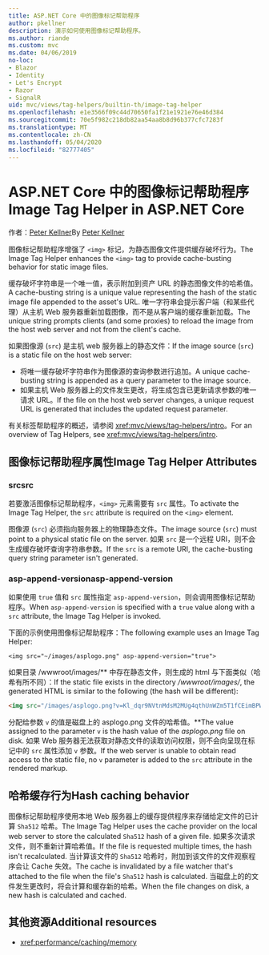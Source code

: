 ```yaml
---
title: ASP.NET Core 中的图像标记帮助程序
author: pkellner
description: 演示如何使用图像标记帮助程序。
ms.author: riande
ms.custom: mvc
ms.date: 04/06/2019
no-loc:
- Blazor
- Identity
- Let's Encrypt
- Razor
- SignalR
uid: mvc/views/tag-helpers/builtin-th/image-tag-helper
ms.openlocfilehash: e1e3566f09c44d70650fa1f21e1921e76e46d384
ms.sourcegitcommit: 70e5f982c218db82aa54aa8b8d96b377cfc7283f
ms.translationtype: MT
ms.contentlocale: zh-CN
ms.lasthandoff: 05/04/2020
ms.locfileid: "82777405"
---
```

# <a name="image-tag-helper-in-aspnet-core"></a><span data-ttu-id="30181-103">ASP.NET Core 中的图像标记帮助程序</span><span class="sxs-lookup"><span data-stu-id="30181-103">Image Tag Helper in ASP.NET Core</span></span>

<span data-ttu-id="30181-104">作者：[Peter Kellner](https://peterkellner.net)</span><span class="sxs-lookup"><span data-stu-id="30181-104">By [Peter Kellner](https://peterkellner.net)</span></span>

<span data-ttu-id="30181-105">图像标记帮助程序增强了 `<img>` 标记，为静态图像文件提供缓存破坏行为。</span><span class="sxs-lookup"><span data-stu-id="30181-105">The Image Tag Helper enhances the `<img>` tag to provide cache-busting behavior for static image files.</span></span>

<span data-ttu-id="30181-106">缓存破坏字符串是一个唯一值，表示附加到资产 URL 的静态图像文件的哈希值。</span><span class="sxs-lookup"><span data-stu-id="30181-106">A cache-busting string is a unique value representing the hash of the static image file appended to the asset's URL.</span></span> <span data-ttu-id="30181-107">唯一字符串会提示客户端（和某些代理）从主机 Web 服务器重新加载图像，而不是从客户端的缓存重新加载。</span><span class="sxs-lookup"><span data-stu-id="30181-107">The unique string prompts clients (and some proxies) to reload the image from the host web server and not from the client's cache.</span></span>

<span data-ttu-id="30181-108">如果图像源 (`src`) 是主机 web 服务器上的静态文件：</span><span class="sxs-lookup"><span data-stu-id="30181-108">If the image source (`src`) is a static file on the host web server:</span></span>

* <span data-ttu-id="30181-109">将唯一缓存破坏字符串作为图像源的查询参数进行追加。</span><span class="sxs-lookup"><span data-stu-id="30181-109">A unique cache-busting string is appended as a query parameter to the image source.</span></span>
* <span data-ttu-id="30181-110">如果主机 Web 服务器上的文件发生更改，将生成包含已更新请求参数的唯一请求 URL。</span><span class="sxs-lookup"><span data-stu-id="30181-110">If the file on the host web server changes, a unique request URL is generated that includes the updated request parameter.</span></span>

<span data-ttu-id="30181-111">有关标签帮助程序的概述，请参阅 <xref:mvc/views/tag-helpers/intro>。</span><span class="sxs-lookup"><span data-stu-id="30181-111">For an overview of Tag Helpers, see <xref:mvc/views/tag-helpers/intro>.</span></span>

## <a name="image-tag-helper-attributes"></a><span data-ttu-id="30181-112">图像标记帮助程序属性</span><span class="sxs-lookup"><span data-stu-id="30181-112">Image Tag Helper Attributes</span></span>

### <a name="src"></a><span data-ttu-id="30181-113">src</span><span class="sxs-lookup"><span data-stu-id="30181-113">src</span></span>

<span data-ttu-id="30181-114">若要激活图像标记帮助程序，`<img>` 元素需要有 `src` 属性。</span><span class="sxs-lookup"><span data-stu-id="30181-114">To activate the Image Tag Helper, the `src` attribute is required on the `<img>` element.</span></span>

<span data-ttu-id="30181-115">图像源 (`src`) 必须指向服务器上的物理静态文件。</span><span class="sxs-lookup"><span data-stu-id="30181-115">The image source (`src`) must point to a physical static file on the server.</span></span> <span data-ttu-id="30181-116">如果 `src` 是一个远程 URI，则不会生成缓存破坏查询字符串参数。</span><span class="sxs-lookup"><span data-stu-id="30181-116">If the `src` is a remote URI, the cache-busting query string parameter isn't generated.</span></span>

### <a name="asp-append-version"></a><span data-ttu-id="30181-117">asp-append-version</span><span class="sxs-lookup"><span data-stu-id="30181-117">asp-append-version</span></span>

<span data-ttu-id="30181-118">如果使用 `true` 值和 `src` 属性指定 `asp-append-version`，则会调用图像标记帮助程序。</span><span class="sxs-lookup"><span data-stu-id="30181-118">When `asp-append-version` is specified with a `true` value along with a `src` attribute, the Image Tag Helper is invoked.</span></span>

<span data-ttu-id="30181-119">下面的示例使用图像标记帮助程序：</span><span class="sxs-lookup"><span data-stu-id="30181-119">The following example uses an Image Tag Helper:</span></span>

```cshtml
<img src="~/images/asplogo.png" asp-append-version="true">
```

<span data-ttu-id="30181-120">如果目录 /wwwroot/images/\*\* 中存在静态文件，则生成的 html 与下面类似（哈希有所不同）：</span><span class="sxs-lookup"><span data-stu-id="30181-120">If the static file exists in the directory */wwwroot/images/*, the generated HTML is similar to the following (the hash will be different):</span></span>

```html
<img src="/images/asplogo.png?v=Kl_dqr9NVtnMdsM2MUg4qthUnWZm5T1fCEimBPWDNgM">
```

<span data-ttu-id="30181-121">分配给参数 `v` 的值是磁盘上的 asplogo.png 文件的哈希值。\*\*</span><span class="sxs-lookup"><span data-stu-id="30181-121">The value assigned to the parameter `v` is the hash value of the *asplogo.png* file on disk.</span></span> <span data-ttu-id="30181-122">如果 Web 服务器无法获取对静态文件的读取访问权限，则不会向呈现在标记中的 `src` 属性添加 `v` 参数。</span><span class="sxs-lookup"><span data-stu-id="30181-122">If the web server is unable to obtain read access to the static file, no `v` parameter is added to the `src` attribute in the rendered markup.</span></span>

## <a name="hash-caching-behavior"></a><span data-ttu-id="30181-123">哈希缓存行为</span><span class="sxs-lookup"><span data-stu-id="30181-123">Hash caching behavior</span></span>

<span data-ttu-id="30181-124">图像标记帮助程序使用本地 Web 服务器上的缓存提供程序来存储给定文件的已计算 `Sha512` 哈希。</span><span class="sxs-lookup"><span data-stu-id="30181-124">The Image Tag Helper uses the cache provider on the local web server to store the calculated `Sha512` hash of a given file.</span></span> <span data-ttu-id="30181-125">如果多次请求文件，则不重新计算哈希值。</span><span class="sxs-lookup"><span data-stu-id="30181-125">If the file is requested multiple times, the hash isn't recalculated.</span></span> <span data-ttu-id="30181-126">当计算该文件的 `Sha512` 哈希时，附加到该文件的文件观察程序会让 Cache 失效。</span><span class="sxs-lookup"><span data-stu-id="30181-126">The cache is invalidated by a file watcher that's attached to the file when the file's `Sha512` hash is calculated.</span></span> <span data-ttu-id="30181-127">当磁盘上的的文件发生更改时，将会计算和缓存新的哈希。</span><span class="sxs-lookup"><span data-stu-id="30181-127">When the file changes on disk, a new hash is calculated and cached.</span></span>

## <a name="additional-resources"></a><span data-ttu-id="30181-128">其他资源</span><span class="sxs-lookup"><span data-stu-id="30181-128">Additional resources</span></span>

* <xref:performance/caching/memory>
